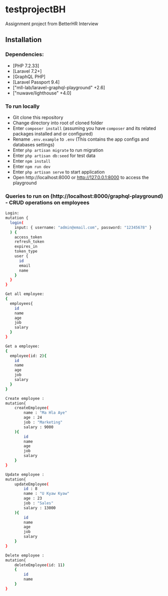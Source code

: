 # testprojectBH
Assignment project from BetterHR Interview 

## Installation

### Dependencies:

* [PHP 7.2.33]
* [Laravel 7.2+]
* [GraphQL PHP]
* [Laravel Passport 9.4]
* ["mll-lab/laravel-graphql-playground" +2.6]
* ["nuwave/lighthouse" +4.0]


### To run locally

- Git clone this repository
- Change directory into root of cloned folder
- Enter `composer install` (assuming you have `composer` and its related packages installed and or configured)
- Rename `.env.example`  to `.env` (This contains the app configs and databases settings)
- Enter `php artisan migrate` to run migration  
- Enter `php artisan db:seed` for test data
- Enter `npm install`
- Enter `npm run dev`
- Enter `php artisan serve` to start application
- Open http://localhost:8000 or http://127.0.0.1:8000 to access the playground

### Queries to run on (http://localhost:8000/graphql-playground) - CRUD operations on employees
```bash
Login:
mutation {
  login(
    input: { username: "admin@email.com", password: "12345678" }
  ) {
    access_token
    refresh_token
    expires_in
    token_type
    user {
      id
      email
      name
    }
  }
}

Get all employee:
{
  employees{
    id
    name
    age
    job
    salary
  }
}

Get a employee:
{
  employee(id: 2){
    id
    name
    age
    job
    salary
  }
}

Create employee :
mutation{
	createEmployee(
	    name : "Ma Hla Aye"
	    age : 24
	    job : "Marketing"
	    salary : 9000
	){
	    id
	    name
	    age 
	    job
	    salary
	}
}

Update employee :
mutation{
	updateEmployee(
	    id : 8
	    name : "U Kyaw Kyaw"
	    age : 23
	    job : "Sales"
	    salary : 13000
	){
	    id
	    name
	    age 
	    job
	    salary
	}
}

Delete employee :
mutation{
	deleteEmployee(id: 11)
  	{
	    id
	    name
	}
}

```